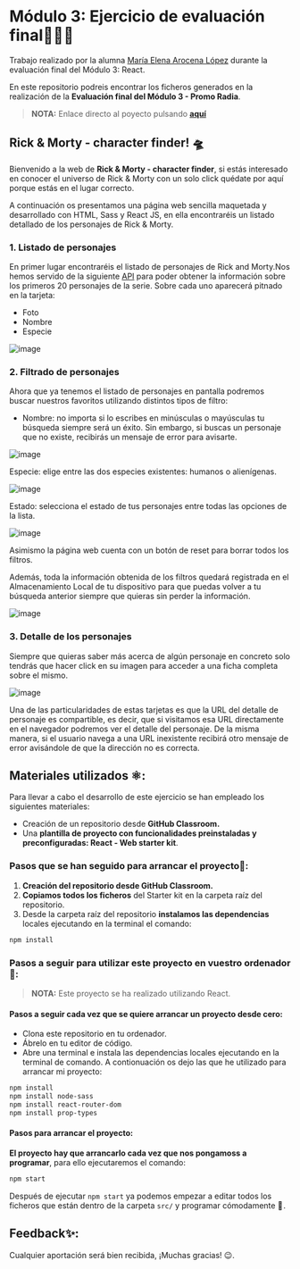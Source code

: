 # Módulo 3:  Ejercicio de evaluación final👩🏻‍💻 

Trabajo realizado por la alumna [María Elena Arocena López](https://github.com/marocena26) durante la evaluación final del Módulo 3: React. 

En este repositorio podreis encontrar los ficheros generados en la realización de la **Evaluación final del Módulo 3 - Promo Radia**. 

> **NOTA:** Enlace directo al poyecto pulsando **[aquí](https://beta.adalab.es/modulo-3-evaluacion-final-marocena26/)**

## Rick & Morty - character finder! 🛸 

Bienvenido a la web de **Rick & Morty - character finder**, si estás interesado en conocer el universo de Rick & Morty con un solo click quédate por aquí porque estás en el lugar correcto.

A continuación os presentamos una página web sencilla maquetada y desarrollado con HTML, Sass y React JS, en ella encontraréis un listado detallado de los personajes de Rick & Morty. 

### 1. Listado de personajes

En primer lugar encontraréis el listado de personajes de Rick and Morty.Nos hemos servido de la siguiente [API](https://rickandmortyapi.com/documentation/#get-all-characters) para poder obtener la información sobre los primeros 20 personajes de la serie. Sobre cada uno aparecerá pitnado en la tarjeta:
- Foto
- Nombre
- Especie

![image](https://user-images.githubusercontent.com/113302094/207608674-2cbcddad-6c8a-40ea-a8ef-74d3b1ab3d9f.png)

### 2. Filtrado de personajes

Ahora que ya tenemos el listado de personajes en pantalla podremos buscar nuestros favoritos utilizando distintos tipos de filtro:

- Nombre: no importa si lo escribes en minúsculas o mayúsculas tu búsqueda siempre será un éxito. Sin embargo, si buscas un personaje que no existe, recibirás un mensaje de error para avisarte.

![image](https://user-images.githubusercontent.com/113302094/207609108-96e91580-a5a8-402f-a5f6-637dc762a1c3.png)

Especie: elige entre las dos especies existentes: humanos o alienígenas.

![image](https://user-images.githubusercontent.com/113302094/207609255-ef84eb59-69ef-478c-af48-f237d1b5bb8f.png)

Estado: selecciona el estado de tus personajes entre todas las opciones de la lista.

![image](https://user-images.githubusercontent.com/113302094/207609423-38daa1c4-5c33-4726-b2ff-c3ed2d95b2e0.png)

Asimismo la página web cuenta con un botón de reset para borrar todos los filtros.

Además, toda la información obtenida de los filtros quedará registrada en el Almacenamiento Local de tu dispositivo para que puedas volver a tu búsqueda anterior siempre que quieras sin perder la información.

![image](https://user-images.githubusercontent.com/113302094/207610447-f1df6fcf-fbda-4433-b9a0-d0c126feec6a.png)

### 3. Detalle de los personajes

Siempre que quieras saber más acerca de algún personaje en concreto solo tendrás que hacer click en su imagen para acceder a una ficha completa sobre el mismo. 

![image](https://user-images.githubusercontent.com/113302094/207611074-609d80b3-7c14-49fc-831a-a023787b5871.png)

Una de las particularidades de estas tarjetas es que la URL del detalle de personaje es compartible, es decir, que si visitamos esa URL directamente en el navegador podremos ver el detalle del personaje. De la misma manera, si el usuario navega a una URL inexistente recibirá otro mensaje de error avisándole de que la dirección no es correcta.


## Materiales utilizados ⚛️: 

Para llevar a cabo el desarrollo de este ejercicio se han empleado los siguientes materiales:
- Creación de un repositorio desde **GitHub Classroom.**
- Una **plantilla de proyecto con funcionalidades preinstaladas y preconfiguradas: React - Web starter kit**.

### Pasos que se han seguido para arrancar el proyecto🔌:

1. **Creación del repositorio desde GitHub Classroom.**
2. **Copiamos todos los ficheros** del Starter kit en la carpeta raíz del repositorio.
3. Desde la carpeta raíz del repositorio **instalamos las dependencias** locales ejecutando en la terminal el comando:

```bash
npm install
```

### Pasos a seguir para utilizar este proyecto en vuestro ordenador💾:

> **NOTA:** Este proyecto se ha realizado utilizando React.

#### Pasos a seguir cada vez que se quiere arrancar un proyecto desde cero:

- Clona este repositorio en tu ordenador.
- Ábrelo en tu editor de código.
- Abre una terminal e instala las dependencias locales ejecutando en la terminal de comando. A contionuación os dejo las que he utilizado para arrancar mi proyecto:

```bash
npm install 
npm install node-sass
npm install react-router-dom
npm install prop-types
```

#### Pasos para arrancar el proyecto:

**El proyecto hay que arrancarlo cada vez que nos pongamoss a programar**, para ello ejecutaremos el comando:

```bash
npm start
```

Después de ejecutar `npm start` ya podemos empezar a editar todos los ficheros que están dentro de la carpeta `src/` y programar cómodamente 💫 .


## Feedback✨:

Cualquier aportación será bien recibida, ¡Muchas gracias! 😉.
